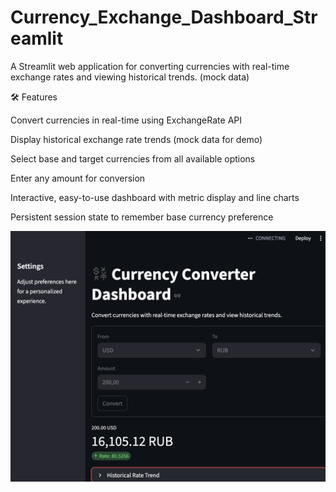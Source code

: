 # Currency_Exchange_Dashboard_Streamlit
A Streamlit web application for converting currencies with real-time exchange rates and viewing historical trends. (mock data)

🛠 Features

Convert currencies in real-time using ExchangeRate API

Display historical exchange rate trends (mock data for demo)

Select base and target currencies from all available options

Enter any amount for conversion

Interactive, easy-to-use dashboard with metric display and line charts

Persistent session state to remember base currency preference

![Dashboard Screenshot](images/dashboard_screen.png)

